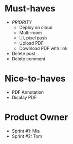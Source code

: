 # Must-haves

- _PRIORITY_
  - Deploy on cloud
  - Multi-room
  - UI, pixel push
  - Upload PDF
  - Download PDF with link
- Delete post
- Delete comment

# Nice-to-haves

- PDF Annotation
- Display PDF

# Product Owner

- Sprint #1: Mia
- Sprint #2: Tom
